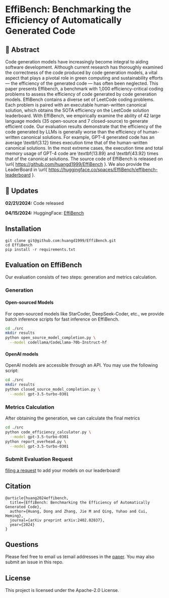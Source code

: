 # EffiBench: Benchmarking the Efficiency of Automatically Generated Code 

##  :round_pushpin: Abstract
Code generation models have increasingly become integral to aiding software development. Although current research has thoroughly examined the correctness of the code produced by code generation models, a vital aspect that plays a pivotal role in green computing and sustainability efforts — the efficiency of the generated code — has often been neglected. This paper presents Effibench, a benchmark with 1,000 efficiency-critical coding problems to assess the efficiency of code generated by code generation models. EffiBench contains a diverse set of LeetCode coding problems. Each problem is paired with an executable human-written canonical solution, which obtains the SOTA efficiency on the LeetCode solution leaderboard. With EffiBench, we empirically examine the ability of 42 large language models (35 open-source and 7 closed-source) to generate efficient code. Our evaluation results demonstrate that the efficiency of the code generated by LLMs is generally worse than the efficiency of human-written canonical solutions. For example, GPT-4 generated code has an average \textbf{3.12} times execution time that of the human-written canonical solutions. In the most extreme cases, the execution time and total memory usage of GPT-4 code are \textbf{13.89} and \textbf{43.92} times that of the canonical solutions. The source code of EffiBench is released on \url{ https://github.com/huangd1999/EffiBench }. We also provide the LeaderBoard in \url{ https://huggingface.co/spaces/EffiBench/effibench-leaderboard }.

## :rocket: Updates
**02/21/2024:** Code released

**04/15/2024:** HuggingFace: [EffiBench](https://huggingface.co/datasets/DONG19/EffiBench)

## Installation

```
git clone git@github.com:huangd1999/EffiBench.git
cd EffiBench
pip install -r requirements.txt
```

## Evaluation on EffiBench
Our evaluation consists of two steps: generation and metrics calculation.


### Generation

#### Open-sourced Models
For open-sourced models like StarCoder, DeepSeek-Coder, etc., we provide batch inference scripts for fast inference on EffiBench. 

```bash
cd ./src
mkdir results
python open_source_model_completion.py \
  --model codellama/CodeLlama-70b-Instruct-hf 
```

#### OpenAI models
OpenAI models are accessible through an API. You may use the following script:
```bash
cd ./src
mkdir results
python closed_source_model_completion.py \
  --model gpt-3.5-turbo-0301 
```


### Metrics Calculation
After obtaining the generation, we can calculate the final metrics
```bash
cd ./src
python code_efficiency_calculator.py \
  --model gpt-3.5-turbo-0301
python report_overhead.py \
  --model gpt-3.5-turbo-0301
```

### Submit Evaluation Request
[filing a request](https://github.com/huangd1999/EffiBench/issues/new?assignees=&labels=model+eval&projects=&template=model_eval_request.yml&title=%F0%9F%92%A1+%5BREQUEST%5D+-+%3CMODEL_NAME%3E) to add your models on our leaderboard!


## Citation

```
@article{huang2024effibench,
  title={EffiBench: Benchmarking the Efficiency of Automatically Generated Code},
  author={Huang, Dong and Zhang, Jie M and Qing, Yuhao and Cui, Heming},
  journal={arXiv preprint arXiv:2402.02037},
  year={2024}
}
```
## Questions
Please feel free to email us (email addresses in the [paper](https://arxiv.org/pdf/2402.02037). You may also submit an issue in this repo.


## License

This project is licensed under the Apache-2.0 License.

